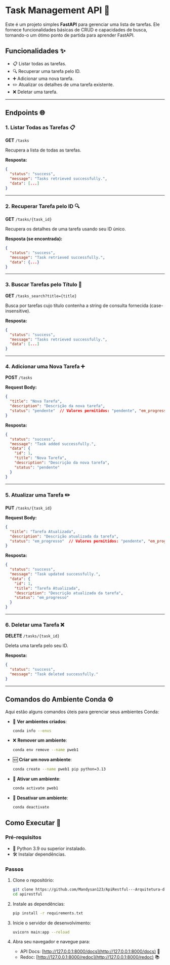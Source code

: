 # Task Management API 📝

Este é um projeto simples **FastAPI** para gerenciar uma lista de tarefas. Ele fornece funcionalidades básicas de CRUD e capacidades de busca, tornando-o um ótimo ponto de partida para aprender FastAPI.


## Funcionalidades ✨

- 📋 Listar todas as tarefas.
- 🔍 Recuperar uma tarefa pelo ID.
- ➕ Adicionar uma nova tarefa.
- ✏️ Atualizar os detalhes de uma tarefa existente.
- ❌ Deletar uma tarefa.

---

## Endpoints 🌐

### 1. **Listar Todas as Tarefas** 📋
**GET** `/tasks`

Recupera a lista de todas as tarefas.

**Resposta:**
```json
{
  "status": "success",
  "message": "Tasks retrieved successfully.",
  "data": [...]
}
```

---

### 2. **Recuperar Tarefa pelo ID** 🔍
**GET** `/tasks/{task_id}`

Recupera os detalhes de uma tarefa usando seu ID único.

**Resposta (se encontrada):**
```json
{
  "status": "success",
  "message": "Task retrieved successfully.",
  "data": {...}
}
```

---

### 3. **Buscar Tarefas pelo Título** 🔎
**GET** `/tasks_search?title={title}`

Busca por tarefas cujo título contenha a string de consulta fornecida (case-insensitive).

**Resposta:**
```json
{
  "status": "success",
  "message": "Tasks retrieved successfully.",
  "data": [...]
}
```

---

### 4. **Adicionar uma Nova Tarefa** ➕
**POST** `/tasks`

**Request Body:**
```json
{
  "title": "Nova Tarefa",
  "description": "Descrição da nova tarefa",
  "status": "pendente"  // Valores permitidos: "pendente", "em_progresso", "completada"
}
```

**Resposta:**
```json
{
  "status": "success",
  "message": "Task added successfully.",
  "data": {
    "id": 1,
    "title": "Nova Tarefa",
    "description": "Descrição da nova tarefa",
    "status": "pendente"
  }
}
```

---

### 5. **Atualizar uma Tarefa** ✏️
**PUT** `/tasks/{task_id}`

**Request Body:**
```json
{
  "title": "Tarefa Atualizada",
  "description": "Descrição atualizada da tarefa",
  "status": "em_progresso"  // Valores permitidos: "pendente", "em_progresso", "completada"
}
```

**Resposta:**
```json
{
  "status": "success",
  "message": "Task updated successfully.",
  "data": {
    "id": 1,
    "title": "Tarefa Atualizada",
    "description": "Descrição atualizada da tarefa",
    "status": "em_progresso"
  }
}
```

---

### 6. **Deletar uma Tarefa** ❌
**DELETE** `/tasks/{task_id}`

Deleta uma tarefa pelo seu ID.

**Resposta:**
```json
{
  "status": "success",
  "message": "Task deleted successfully."
}
```

---

## Comandos do Ambiente Conda ⚙️

Aqui estão alguns comandos úteis para gerenciar seus ambientes Conda:

- 🌱 **Ver ambientes criados**:
  ```bash
  conda info --envs
  ```

- ❌ **Remover um ambiente**:
  ```bash
  conda env remove --name pweb1
  ```

- 🆕 **Criar um novo ambiente**:
  ```bash
  conda create --name pweb1 pip python=3.13
  ```

- 🔄 **Ativar um ambiente**:
  ```bash
  conda activate pweb1
  ```

- 🚪 **Desativar um ambiente**:
  ```bash
  conda deactivate
  ```

## Como Executar 🚀

### Pré-requisitos

- 🐍 Python 3.9 ou superior instalado.
- 🛠 Instalar dependências.

### Passos

1. Clone o repositório:
   ```bash
   git clone https://github.com/Mandysan123/ApiRestful---Arquitetura-de-Sistemas.git
   cd apirestful
   ```

2. Instale as dependências:
   ```bash
   pip install -r requirements.txt
   ```

3. Inicie o servidor de desenvolvimento:
   ```bash
   uvicorn main:app --reload
   ```

4. Abra seu navegador e navegue para:
   - API Docs: [http://127.0.0.1:8000/docs](http://127.0.0.1:8000/docs) 📄
   - Redoc: [http://127.0.0.1:8000/redoc](http://127.0.0.1:8000/redoc) 📚

